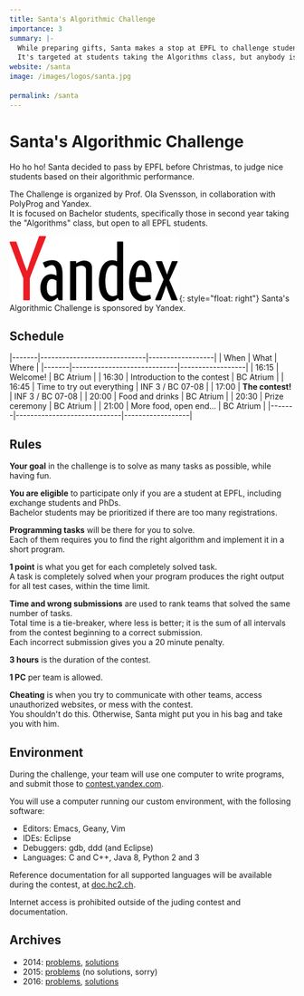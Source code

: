 ```yaml
---
title: Santa's Algorithmic Challenge
importance: 3
summary: |-
  While preparing gifts, Santa makes a stop at EPFL to challenge students with his puzzles.  
  It's targeted at students taking the Algorithms class, but anybody is welcome to participate!
website: /santa
image: /images/logos/santa.jpg

permalink: /santa
---
```


# Santa's Algorithmic Challenge

Ho ho ho! Santa decided to pass by EPFL before Christmas, to judge nice students based on their algorithmic performance.

The Challenge is organized by Prof. Ola Svensson, in collaboration with PolyProg and Yandex.  
It is focused on Bachelor students, specifically those in second year taking the "Algorithms" class, but open to all EPFL students.

![Yandex logo](/images/logos/yandex.png){: style="float: right"}
Santa's Algorithmic Challenge is sponsored by Yandex.


## Schedule

|-------|-----------------------------|------------------|
| When  | What                        | Where            |
|-------|-----------------------------|------------------|
| 16:15 | Welcome!                    | BC Atrium        |
| 16:30 | Introduction to the contest | BC Atrium        |
| 16:45 | Time to try out everything  | INF 3 / BC 07-08 |
| 17:00 | **The contest!**            | INF 3 / BC 07-08 |
| 20:00 | Food and drinks             | BC Atrium        |
| 20:30 | Prize ceremony              | BC Atrium        |
| 21:00 | More food, open end...      | BC Atrium        |
|-------|-----------------------------|------------------|


## Rules

**Your goal** in the challenge is to solve as many tasks as possible, while having fun.

**You are eligible** to participate only if you are a student at EPFL, including exchange students and PhDs.  
Bachelor students may be prioritized if there are too many registrations.

**Programming tasks** will be there for you to solve.  
Each of them requires you to find the right algorithm and implement it in a short program.

**1 point** is what you get for each completely solved task.  
A task is completely solved when your program produces the right output for all test cases, within the time limit.

**Time and wrong submissions** are used to rank teams that solved the same number of tasks.  
Total time is a tie-breaker, where less is better; it is the sum of all intervals from the contest beginning to a correct submission.  
Each incorrect submission gives you a 20 minute penalty.

**3 hours** is the duration of the contest.

**1 PC** per team is allowed.

**Cheating** is when you try to communicate with other teams, access unauthorized websites, or mess with the contest.  
You shouldn't do this. Otherwise, Santa might put you in his bag and take you with him.


## Environment

During the challenge, your team will use one computer to write programs, and submit those to [contest.yandex.com](https://contest.yandex.com/).

You will use a computer running our custom environment, with the follosing software:
- Editors: Emacs, Geany, Vim
- IDEs: Eclipse
- Debuggers: gdb, ddd (and Eclipse)
- Languages: C and C++, Java 8, Python 2 and 3

Reference documentation for all supported languages will be available during the contest, at [doc.hc2.ch](http://doc.hc2.ch).

Internet access is prohibited outside of the juding contest and documentation.


## Archives

- 2014: [problems](/pdf/santa/2014/statements.pdf), [solutions](/pdf/santa/2014/solutions.pdf)
- 2015: [problems](/pdf/santa/2015/statements.pdf) (no solutions, sorry)
- 2016: [problems](/pdf/santa/2016/statements.pdf), [solutions](/pdf/santa/2016/solutions.pdf)
